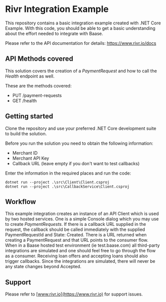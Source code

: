 # Rivr Integration Example
This repository contains a basic integration example created with .NET Core Example. With this code, you should be able to get a basic understanding about the effort needed to integrate with Baase.

Please refer to the API documentation for details: https://www.rivr.io/docs

## API Methods covered
This solution covers the creation of a *PaymentRequest* and how to call the *Health* endpoint as well.

These are the methods covered: 
- PUT /payment-requests
- GET /health

## Getting started
Clone the repository and use your preferred .NET Core development suite to build the solution.

Before you run the solution you need to obtain the following information: 
- Merchant ID
- Merchant API Key
- Callback URL (leave empty if you don't want to test callbacks)

Enter the information in the required places and run the code:

```
dotnet run --project .\src\Client\Client.csproj
dotnet run --project .\src\CallbackService\Client.csproj
```

## Workflow

This example integration creates an instance of an API Client which is used by two hosted services. One is a simple Console dialog which you may use to create *PaymentRequests*. If there is a callback URL supplied in the request, the callback should be called immediately with the supplied PaymentRequestId and State: Created. There is a URL returned when creating a PaymentRequest and that URL points to the consumer flow. When in a Baase hosted test environment (ie test.baase.com) all third-party integrations are simulated and one should feel free to go through the flow as a consumer. Receiving loan offers and accepting loans should also trigger callbacks. Since the integrations are simulated, there will never be any state changes beyond Accepted.

## Support

Please refer to [www.rivr.io](https://www.rivr.io) for support issues.